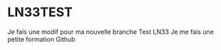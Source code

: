 # LN33TEST
Je fais une modif pour ma nouvelle branche
Test LN33
Je me fais une petite formation Github

